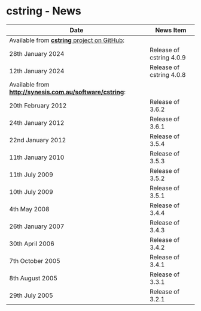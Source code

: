 # cstring - News


| Date                  | News Item                                                     |
| --------------------- | ------------------------------------------------------------- |
| Available from [**cstring** project on GitHub](https://synesissoftware.com/cstring):  |
| 28th January 2024     | Release of cstring 4.0.9                                      |
| 12th January 2024     | Release of cstring 4.0.8                                      |
| Available from **http://synesis.com.au/software/cstring**:                            |
| 20th February 2012    | Release of 3.6.2                                              |
| 24th January 2012     | Release of 3.6.1                                              |
| 22nd January 2012     | Release of 3.5.4                                              |
| 11th January 2010     | Release of 3.5.3                                              |
| 11th July 2009        | Release of 3.5.2                                              |
| 10th July 2009        | Release of 3.5.1                                              |
| 4th May 2008          | Release of 3.4.4                                              |
| 26th January 2007     | Release of 3.4.3                                              |
| 30th April 2006       | Release of 3.4.2                                              |
| 7th October 2005      | Release of 3.4.1                                              |
| 8th August 2005       | Release of 3.3.1                                              |
| 29th July 2005        | Release of 3.2.1                                              |


<!-- ########################### end of file ########################### -->

